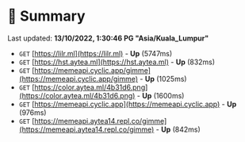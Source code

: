 # 📖 Summary
Last updated: **13/10/2022, 1:30:46 PG "Asia/Kuala_Lumpur"**

- `GET` [https://lilr.ml](https://lilr.ml) - **Up** (5747ms)
- `GET` [https://hst.aytea.ml](https://hst.aytea.ml) - **Up** (832ms)
- `GET` [https://memeapi.cyclic.app/gimme](https://memeapi.cyclic.app/gimme) - **Up** (1025ms)
- `GET` [https://color.aytea.ml/4b31d6.png](https://color.aytea.ml/4b31d6.png) - **Up** (1600ms)
- `GET` [https://memeapi.cyclic.app](https://memeapi.cyclic.app) - **Up** (976ms)
- `GET` [https://memeapi.aytea14.repl.co/gimme](https://memeapi.aytea14.repl.co/gimme) - **Up** (842ms)
